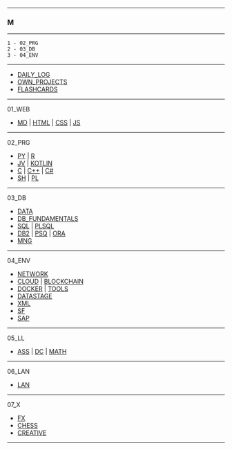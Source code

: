 
---

### M

---

```
1 - 02_PRG
2 - 03_DB
3 - 04_ENV
```

---

* [DAILY_LOG](https://github.com/ttltrk/TTT/blob/master/DAILY_LOG/DAILY_LOG.md)
* [OWN_PROJECTS](https://github.com/ttltrk/TTT/blob/master/PROJ/PROJ.md)
* [FLASHCARDS](https://github.com/ttltrk/TTT/blob/master/FLASHCARDS/FLASHCARDS.md)

---

01_WEB

- [MD](https://github.com/ttltrk/TTT/tree/master/MD/MD.md) | [HTML](https://github.com/ttltrk/TTT/tree/master/HTML/HTML_NAV.md) | [CSS](https://github.com/ttltrk/TTT/tree/master/CSS/CSS.md) | [JS](https://github.com/ttltrk/TTT/tree/master/JS/JS.md)

---

02_PRG

- [PY](https://github.com/ttltrk/TTT/tree/master/PY/PY.md) | [R](https://github.com/ttltrk/TTT/tree/master/R/R.md)
- [JV](https://github.com/ttltrk/TTT/tree/master/JV/JV.md) | [KOTLIN](https://github.com/ttltrk/TTT/tree/master/KOT/KOTLIN.md)
- [C](https://github.com/ttltrk/TTT/tree/master/C/C.md) | [C++](https://github.com/ttltrk/TTT/tree/master/C++/C++.md) | [C#](https://github.com/ttltrk/TTT/tree/master/C#/C#.md)
- [SH](https://github.com/ttltrk/TTT/tree/master/SH/SH.md) | [PL](https://github.com/ttltrk/TTT/tree/master/PL/PL.md)

---

03_DB

- [DATA](https://github.com/ttltrk/TTT/tree/master/DATA/DATA.md)
- [DB_FUNDAMENTALS](https://github.com/ttltrk/TTT/tree/master/DB_FUN/DB_FUN.md)
- [SQL](https://github.com/ttltrk/TTT/tree/master/SQL/SQL.md) | [PLSQL](https://github.com/ttltrk/TTT/tree/master/PLSQL/PLSQL.md)
- [DB2](https://github.com/ttltrk/TTT/tree/master/DB2/DB2.md) | [PSQ](https://github.com/ttltrk/TTT/tree/master/PSQ/PSQ.md) | [ORA](https://github.com/ttltrk/TTT/tree/master/ORA/ORA.md)
- [MNG](https://github.com/ttltrk/TTT/tree/master/MNG/MNG.md)

---

04_ENV

- [NETWORK](https://github.com/ttltrk/TTT/tree/master/NETWORK/NETWORK.md)
- [CLOUD](https://github.com/ttltrk/TTT/tree/master/CLOUD/CLOUD.md) | [BLOCKCHAIN](https://github.com/ttltrk/TTT/tree/master/BLK/BLK.md)
- [DOCKER](https://github.com/ttltrk/TTT/tree/master/DO/DO.md) | [TOOLS](https://github.com/ttltrk/TTT/tree/master/TOOLS/TOOLS.md)
- [DATASTAGE](https://github.com/ttltrk/TTT/tree/master/DS/DS.md)
- [XML](https://github.com/ttltrk/TTT/tree/master/XML/XML.md)
- [SF](https://github.com/ttltrk/TTT/tree/master/SALE/SALE.md)
- [SAP](https://github.com/ttltrk/TTT/tree/master/SAP/SAP.md)

---

05_LL

- [ASS](https://github.com/ttltrk/TTT/tree/master/ASS/ASS.md) | [DC](https://github.com/ttltrk/TTT/tree/master/DC/DC.md) | [MATH](https://github.com/ttltrk/TTT/tree/master/MATH/MATH.md)

---

06_LAN

- [LAN](https://github.com/ttltrk/TTT/tree/master/LAN/LAN.md)

---

07_X

- [FX](https://github.com/ttltrk/TTT/tree/master/FX/FX.md)
- [CHESS](https://github.com/ttltrk/TTT/tree/master/CHESS/CHESS.md)
- [CREATIVE](https://github.com/ttltrk/TTT/tree/master/CREATIVE/CREATIVE.md)

---
